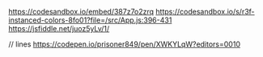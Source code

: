 https://codesandbox.io/embed/387z7o2zrq
https://codesandbox.io/s/r3f-instanced-colors-8fo01?file=/src/App.js:396-431
https://jsfiddle.net/juoz5yLv/1/


// lines
https://codepen.io/prisoner849/pen/XWKYLqW?editors=0010
